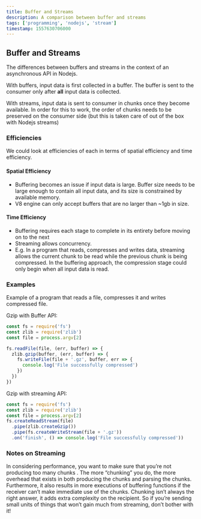 ```yaml
---
title: Buffer and Streams
description: A comparison between buffer and streams
tags: ['programming', 'nodejs', 'stream']
timestamp: 1557630706000
---
```


## Buffer and Streams

The differences between buffers and streams in the context of an asynchronous API in Nodejs.

With buffers, input data is first collected in a buffer. The buffer is sent to the consumer only after **all** input data is collected.

With streams, input data is sent to consumer in chunks once they become available. In order for this to work, the order of chunks needs to be preserved on the consumer side (but this is taken care of out of the box with Nodejs streams)

### Efficiencies

We could look at efficiencies of each in terms of spatial efficiency and time efficiency.

#### Spatial Efficiency

* Buffering becomes an issue if input data is large. Buffer size needs to be large enough to contain all input data, and its size is constrained by available memory.
* V8 engine can only accept buffers that are no larger than \~1gb in size.

#### Time Efficiency

* Buffering requires each stage to complete in its entirety before moving on to the next
* Streaming allows concurrency.
* E.g. In a program that reads, compresses and writes data, streaming allows the current chunk to be read while the previous chunk is being compressed. In the buffering approach, the compression stage could only begin when all input data is read.

### Examples

Example of a program that reads a file, compresses it and writes compressed file.

Gzip with Buffer API:

```js
const fs = require('fs')
const zlib = require('zlib')
const file = process.argv[2]

fs.readFile(file, (err, buffer) => {
  zlib.gzip(buffer, (err, buffer) => {
    fs.writeFile(file + '.gz', buffer, err => {
      console.log('File successfully compressed')
    })
  })
})
```

Gzip with streaming API: 

```js
const fs = require('fs')
const zlib = require('zlib')
const file = process.argv[2]
fs.createReadStream(file)
  .pipe(zlib.createGzip())
  .pipe(fs.createWriteStream(file + '.gz'))
  .on('finish', () => console.log('File successfully compressed'))
```

### Notes on Streaming

In considering performance, you want to make sure that you’re not producing too many chunks . The more “chunking” you do, the more overhead that exists in both producing the chunks and parsing the chunks. Furthermore, it also results in more executions of buffering functions if the receiver can’t make immediate use of the chunks. Chunking isn’t always the right answer, it adds extra complexity on the recipient. So if you’re sending small units of things that won’t gain much from streaming, don’t bother with it!

<PostDate />
<PageTags />
